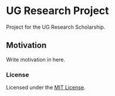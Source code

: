 # UG Research Project

Project for the UG Research Scholarship.

## Motivation

Write motivation in here.

### License

Licensed under the [MIT License](LICENSE).
